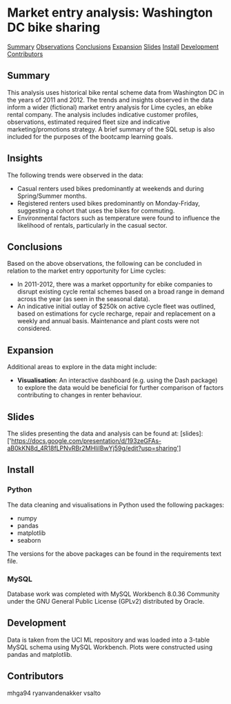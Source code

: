 # Market entry analysis: Washington DC bike sharing

[Summary](#Summary)
[Observations](#Observations)
[Conclusions](#Conclusions)
[Expansion](#Expansion)
[Slides](#Slides)
[Install](#Install)
[Development](#Development)
[Contributors](#Contributors)


## Summary

This analysis uses historical bike rental scheme data from Washington DC in the years of 2011 and 2012. The trends and insights observed in the data inform a wider (fictional) market entry analysis for Lime cycles, an ebike rental company. The analysis includes indicative customer profiles, observations, estimated required fleet size and indicative marketing/promotions strategy. A brief summary of the SQL setup is also included for the purposes of the bootcamp learning goals. 

## Insights

The following trends were observed in the data:
* Casual renters used bikes predominantly at weekends and during Spring/Summer months.
* Registered renters used bikes predominantly on Monday-Friday, suggesting a cohort that uses the bikes for commuting.
* Environmental factors such as temperature were found to influence the likelihood of rentals, particularly in the casual sector.

## Conclusions

Based on the above observations, the following can be concluded in relation to the market entry opportunity for Lime cycles:
* In 2011-2012, there was a market opportunity for ebike companies to disrupt existing cycle rental schemes based on a broad range in demand across the year (as seen in the seasonal data).
* An indicative initial outlay of $250k on active cycle fleet was outlined, based on estimations for cycle recharge, repair and replacement on a weekly and annual basis. Maintenance and plant costs were not considered.

## Expansion

Additional areas to explore in the data might include:
* **Visualisation**: An interactive dashboard (e.g. using the Dash package) to explore the data would be beneficial for further comparison of factors contributing to changes in renter behaviour. 

## Slides

The slides presenting the data and analysis can be found at: [slides]: ['https://docs.google.com/presentation/d/193zeGFAs-aB0kKN8d_4R18fLPNvRBr2MHIilBwYj59g/edit?usp=sharing']

## Install

### Python

The data cleaning and visualisations in Python used the following packages:
* numpy
* pandas
* matplotlib
* seaborn

The versions for the above packages can be found in the requirements text file.

### MySQL

Database work was completed with MySQL Workbench 8.0.36 Community under the GNU General Public License (GPLv2) distributed by Oracle.

## Development

Data is taken from the UCI ML repository and was loaded into a 3-table MySQL schema using MySQL Workbench. Plots were constructed using pandas and matplotlib.

## Contributors

mhga94
ryanvandenakker
vsalto